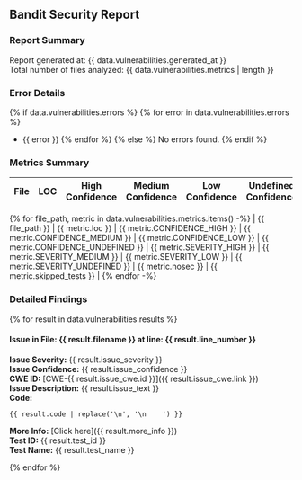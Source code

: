## Bandit Security Report

### Report Summary
Report generated at: {{ data.vulnerabilities.generated_at }}  
Total number of files analyzed: {{ data.vulnerabilities.metrics | length }}

### Error Details
{% if data.vulnerabilities.errors %}
{% for error in data.vulnerabilities.errors %}
- {{ error }}
{% endfor %}
{% else %}
No errors found.
{% endif %}

### Metrics Summary

| File | LOC | High Confidence | Medium Confidence | Low Confidence | Undefined Confidence | High Severity | Medium Severity | Low Severity | Undefined Severity | NoSec | Skipped Tests |
|------|-----|-----------------|-------------------|----------------|----------------------|---------------|-----------------|--------------|--------------------|-------|---------------|
{% for file_path, metric in data.vulnerabilities.metrics.items() -%}
| {{ file_path }} | {{ metric.loc }} | {{ metric.CONFIDENCE_HIGH }} | {{ metric.CONFIDENCE_MEDIUM }} | {{ metric.CONFIDENCE_LOW }} | {{ metric.CONFIDENCE_UNDEFINED }} | {{ metric.SEVERITY_HIGH }} | {{ metric.SEVERITY_MEDIUM }} | {{ metric.SEVERITY_LOW }} | {{ metric.SEVERITY_UNDEFINED }} | {{ metric.nosec }} | {{ metric.skipped_tests }} |
{% endfor -%}

### Detailed Findings
{% for result in data.vulnerabilities.results %}
#### Issue in File: {{ result.filename }} at line: {{ result.line_number }}
**Issue Severity:** {{ result.issue_severity }}  
**Issue Confidence:** {{ result.issue_confidence }}  
**CWE ID:** [CWE-{{ result.issue_cwe.id }}]({{ result.issue_cwe.link }})  
**Issue Description:** {{ result.issue_text }}  
**Code:**

    {{ result.code | replace('\n', '\n    ') }}

**More Info:** [Click here]({{ result.more_info }})  
**Test ID:** {{ result.test_id }}  
**Test Name:** {{ result.test_name }}  

{% endfor %}
